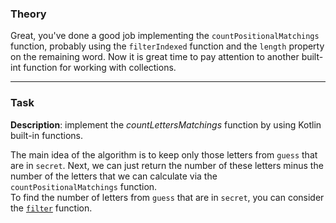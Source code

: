 ### Theory

Great, you've done a good job implementing the `countPositionalMatchings` function, 
probably using the `filterIndexed` function and the `length` property on the remaining word.
Now it is great time to pay attention to another built-int function for working with collections.

___

### Task

**Description**: implement the _countLettersMatchings_ function by using Kotlin built-in functions.

<div class="Hint">
The main idea of the algorithm is to keep only those letters from <code>guess</code> that are in <code>secret</code>. 
Next, we can just return the number of these letters minus the number of the letters 
that we can calculate via the <code>countPositionalMatchings</code> function.
</div>

<div class="Hint">
To find the number of letters from <code>guess</code> that are in <code>secret</code>, 
you can consider the <a href="https://kotlinlang.org/api/latest/jvm/stdlib/kotlin.text/filter.html"><code>filter</code></a> function.
</div>
